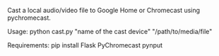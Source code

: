 Cast a local audio/video file to Google Home or Chromecast using pychromecast.

Usage: python cast.py "name of the cast device" "/path/to/media/file"

Requirements: pip install Flask PyChromecast pynput
